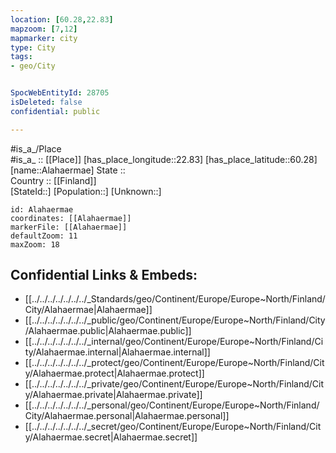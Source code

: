 ```yaml
---
location: [60.28,22.83] 
mapzoom: [7,12] 
mapmarker: city 
type: City
tags:
- geo/City


SpocWebEntityId: 28705
isDeleted: false
confidential: public

---
```

#is_a_/Place  
#is_a_ :: [[Place]] 
[has_place_longitude::22.83] 
[has_place_latitude::60.28] 
[name::Alahaermae] 
State ::  
Country :: [[Finland]]  
[StateId::] 
[Population::] 
[Unknown::] 


```leaflet
id: Alahaermae
coordinates: [[Alahaermae]] 
markerFile: [[Alahaermae]] 
defaultZoom: 11 
maxZoom: 18
```


## Confidential Links & Embeds: 
- [[../../../../../../../_Standards/geo/Continent/Europe/Europe~North/Finland/City/Alahaermae|Alahaermae]] 
- [[../../../../../../../_public/geo/Continent/Europe/Europe~North/Finland/City/Alahaermae.public|Alahaermae.public]] 
- [[../../../../../../../_internal/geo/Continent/Europe/Europe~North/Finland/City/Alahaermae.internal|Alahaermae.internal]] 
- [[../../../../../../../_protect/geo/Continent/Europe/Europe~North/Finland/City/Alahaermae.protect|Alahaermae.protect]] 
- [[../../../../../../../_private/geo/Continent/Europe/Europe~North/Finland/City/Alahaermae.private|Alahaermae.private]] 
- [[../../../../../../../_personal/geo/Continent/Europe/Europe~North/Finland/City/Alahaermae.personal|Alahaermae.personal]] 
- [[../../../../../../../_secret/geo/Continent/Europe/Europe~North/Finland/City/Alahaermae.secret|Alahaermae.secret]] 
